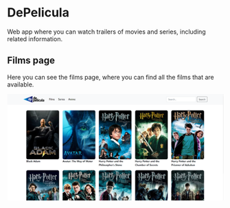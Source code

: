 # DePelicula
Web app where you can watch trailers of movies and series, including related information.

## Films page
Here you can see the films page, where you can find all the films that are available.

![Alt text](images/FilmsProjectF1.png?raw=true)
